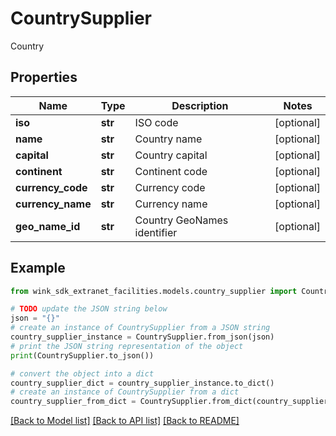 # CountrySupplier

Country

## Properties

Name | Type | Description | Notes
------------ | ------------- | ------------- | -------------
**iso** | **str** | ISO code | [optional] 
**name** | **str** | Country name | [optional] 
**capital** | **str** | Country capital | [optional] 
**continent** | **str** | Continent code | [optional] 
**currency_code** | **str** | Currency code | [optional] 
**currency_name** | **str** | Currency name | [optional] 
**geo_name_id** | **str** | Country GeoNames identifier | [optional] 

## Example

```python
from wink_sdk_extranet_facilities.models.country_supplier import CountrySupplier

# TODO update the JSON string below
json = "{}"
# create an instance of CountrySupplier from a JSON string
country_supplier_instance = CountrySupplier.from_json(json)
# print the JSON string representation of the object
print(CountrySupplier.to_json())

# convert the object into a dict
country_supplier_dict = country_supplier_instance.to_dict()
# create an instance of CountrySupplier from a dict
country_supplier_from_dict = CountrySupplier.from_dict(country_supplier_dict)
```
[[Back to Model list]](../README.md#documentation-for-models) [[Back to API list]](../README.md#documentation-for-api-endpoints) [[Back to README]](../README.md)


